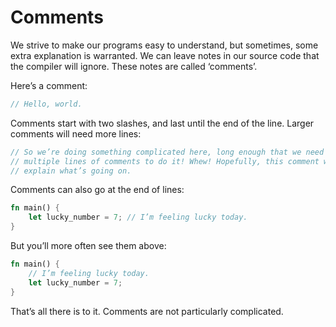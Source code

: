 # Comments

We strive to make our programs easy to understand, but sometimes, some extra
explanation is warranted. We can leave notes in our source code that the
compiler will ignore. These notes are called ‘comments’.

Here’s a comment:

```rust
// Hello, world.
```

Comments start with two slashes, and last until the end of the line. Larger
comments will need more lines:

```rust
// So we’re doing something complicated here, long enough that we need
// multiple lines of comments to do it! Whew! Hopefully, this comment will
// explain what’s going on.
```

Comments can also go at the end of lines:

```rust
fn main() {
    let lucky_number = 7; // I’m feeling lucky today.
}
```

But you’ll more often see them above:

```rust
fn main() {
    // I’m feeling lucky today.
    let lucky_number = 7;
}
```

That’s all there is to it. Comments are not particularly complicated.
